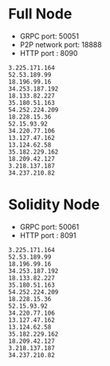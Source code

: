 # Full Node
* GRPC port: 50051
* P2P network port: 18888
* HTTP port : 8090
```
3.225.171.164
52.53.189.99
18.196.99.16
34.253.187.192
18.133.82.227
35.180.51.163
54.252.224.209
18.228.15.36
52.15.93.92
34.220.77.106
13.127.47.162
13.124.62.58
35.182.229.162
18.209.42.127
3.218.137.187
34.237.210.82
```

# Solidity Node
* GRPC port: 50061
* HTTP port : 8091
```
3.225.171.164
52.53.189.99
18.196.99.16
34.253.187.192
18.133.82.227
35.180.51.163
54.252.224.209
18.228.15.36
52.15.93.92
34.220.77.106
13.127.47.162
13.124.62.58
35.182.229.162
18.209.42.127
3.218.137.187
34.237.210.82
```
